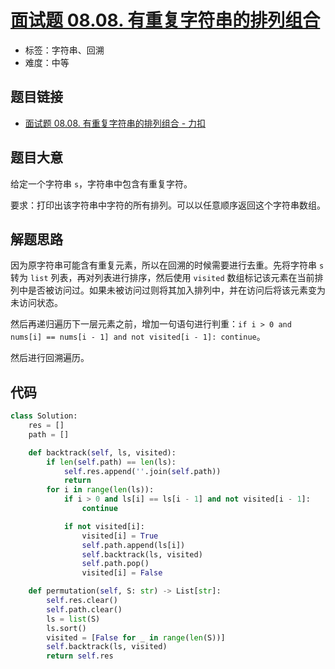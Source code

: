 # [面试题 08.08. 有重复字符串的排列组合](https://leetcode.cn/problems/permutation-ii-lcci/)

- 标签：字符串、回溯
- 难度：中等

## 题目链接

- [面试题 08.08. 有重复字符串的排列组合 - 力扣](https://leetcode.cn/problems/permutation-ii-lcci/)

## 题目大意

给定一个字符串 `s`，字符串中包含有重复字符。

要求：打印出该字符串中字符的所有排列。可以以任意顺序返回这个字符串数组。

## 解题思路

因为原字符串可能含有重复元素，所以在回溯的时候需要进行去重。先将字符串 `s` 转为 `list` 列表，再对列表进行排序，然后使用 `visited` 数组标记该元素在当前排列中是否被访问过。如果未被访问过则将其加入排列中，并在访问后将该元素变为未访问状态。

然后再递归遍历下一层元素之前，增加一句语句进行判重：`if i > 0 and nums[i] == nums[i - 1] and not visited[i - 1]: continue`。

然后进行回溯遍历。

## 代码

```python
class Solution:
    res = []
    path = []

    def backtrack(self, ls, visited):
        if len(self.path) == len(ls):
            self.res.append(''.join(self.path))
            return
        for i in range(len(ls)):
            if i > 0 and ls[i] == ls[i - 1] and not visited[i - 1]:
                continue

            if not visited[i]:
                visited[i] = True
                self.path.append(ls[i])
                self.backtrack(ls, visited)
                self.path.pop()
                visited[i] = False

    def permutation(self, S: str) -> List[str]:
        self.res.clear()
        self.path.clear()
        ls = list(S)
        ls.sort()
        visited = [False for _ in range(len(S))]
        self.backtrack(ls, visited)
        return self.res
```

